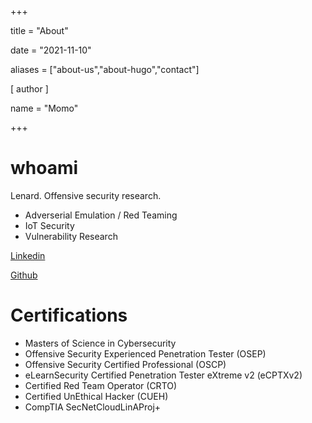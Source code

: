 +++

title = "About"

date = "2021-11-10"

aliases = ["about-us","about-hugo","contact"]

[ author ]

 name = "Momo"

+++

# whoami

Lenard. Offensive security research.
- Adverserial Emulation / Red Teaming
- IoT Security
- Vulnerability Research

[Linkedin](https://www.linkedin.com/in/kenny-nguyen-2a3022152/)

[Github](https://github.com/momo1239)

# Certifications
- Masters of Science in Cybersecurity
- Offensive Security Experienced Penetration Tester (OSEP)
- Offensive Security Certified Professional (OSCP)
- eLearnSecurity Certified Penetration Tester eXtreme v2 (eCPTXv2)
- Certified Red Team Operator (CRTO)
- Certified UnEthical Hacker (CUEH)
- CompTIA SecNetCloudLinAProj+ 